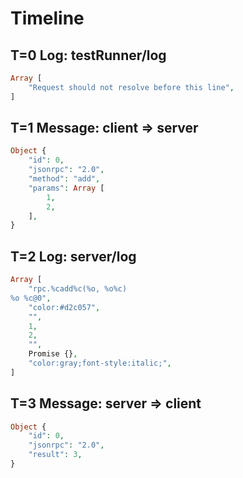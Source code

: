 # Timeline

## T=0 Log: testRunner/log

```php
Array [
    "Request should not resolve before this line",
]
```

## T=1 Message: client => server

```php
Object {
    "id": 0,
    "jsonrpc": "2.0",
    "method": "add",
    "params": Array [
        1,
        2,
    ],
}
```

## T=2 Log: server/log

```php
Array [
    "rpc.%cadd%c(%o, %o%c)
%o %c@0",
    "color:#d2c057",
    "",
    1,
    2,
    "",
    Promise {},
    "color:gray;font-style:italic;",
]
```

## T=3 Message: server => client

```php
Object {
    "id": 0,
    "jsonrpc": "2.0",
    "result": 3,
}
```
